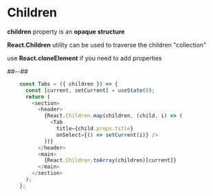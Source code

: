 <!-- .slide: class="two-column" -->

# Children

**children** property is an **opaque structure**

**React.Children** utility can be used to traverse the children "collection"

use **React.cloneElement** if you need to add properties

##--##

<!-- .slide: class="with-code" -->

```javascript
    const Tabs = ({ children }) => {
      const [current, setCurrent] = useState(0);
      return (
        <section>
          <header>
            {React.Children.map(children, (child, i) => (
              <Tab
                title={child.props.title}
                onSelect={() => setCurrent(i)} />
            ))}
          </header>
          <main>
            {React.Children.toArray(children)[current]}
          </main>
        </section>
      );
    };
```
<!-- .element: style="margin-top:200px" -->
